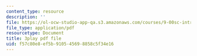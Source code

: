 ```yaml
---
content_type: resource
description: ''
file: https://ol-ocw-studio-app-qa.s3.amazonaws.com/courses/9-00sc-introduction-to-psychology-fall-2011/f57c80e8ef5b910545698858c5f34e16_Vko17una2Zw.pdf
file_type: application/pdf
resourcetype: Document
title: 3play pdf file
uid: f57c80e8-ef5b-9105-4569-8858c5f34e16
---
```


